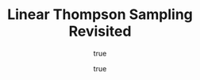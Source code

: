 ---
author:
- family: Abeille
  given: Marc
  institute: Inria-Lille
- family: Lazaric
  given: Alessandro
  institute: Inria-Lille
layout: refuses
pdf: http://researchers.lille.inria.fr/~lazaric/Webpage/Publications_files/main.pdf
section: pre
title: Linear Thompson Sampling Revisited
---